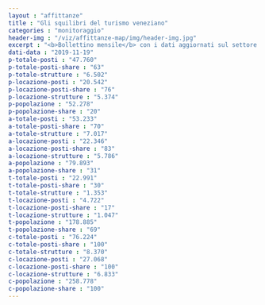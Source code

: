 ```yaml
---
layout : "affittanze"
title : "Gli squilibri del turismo veneziano"
categories : "monitoraggio"
header-img : "/viz/affittanze-map/img/header-img.jpg"
excerpt : "<b>Bollettino mensile</b> con i dati aggiornati sul settore ricettivo alberghiero ed extra-alberghiero. confrontati con quelli sulla popolazione. Scopri. attraverso grafici e mappe interattive. le dinamiche di squilibrio che sottraggono abitazioni residenziali in favore del settore turistico."
dati-data : "2019-11-19"
p-totale-posti : "47.760"
p-totale-posti-share : "63"
p-totale-strutture : "6.502"
p-locazione-posti : "20.542"
p-locazione-posti-share : "76"
p-locazione-strutture : "5.374"
p-popolazione : "52.278"
p-popolazione-share : "20"
a-totale-posti : "53.233"
a-totale-posti-share : "70"
a-totale-strutture : "7.017"
a-locazione-posti : "22.346"
a-locazione-posti-share : "83"
a-locazione-strutture : "5.786"
a-popolazione : "79.893"
a-popolazione-share : "31"
t-totale-posti : "22.991"
t-totale-posti-share : "30"
t-totale-strutture : "1.353"
t-locazione-posti : "4.722"
t-locazione-posti-share : "17"
t-locazione-strutture : "1.047"
t-popolazione : "178.885"
t-popolazione-share : "69"
c-totale-posti : "76.224"
c-totale-posti-share : "100"
c-totale-strutture : "8.370"
c-locazione-posti : "27.068"
c-locazione-posti-share : "100"
c-locazione-strutture : "6.833"
c-popolazione : "258.778"
c-popolazione-share : "100"
---
```


